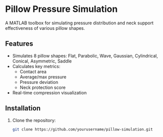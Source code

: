 # Pillow Pressure Simulation

A MATLAB toolbox for simulating pressure distribution and neck support effectiveness of various pillow shapes.

## Features
- Simulates 8 pillow shapes: Flat, Parabolic, Wave, Gaussian, Cylindrical, Conical, Asymmetric, Saddle
- Calculates key metrics:
  - Contact area
  - Average/max pressure
  - Pressure deviation
  - Neck protection score
- Real-time compression visualization

## Installation
1. Clone the repository:
   ```bash
   git clone https://github.com/yourusername/pillow-simulation.git
